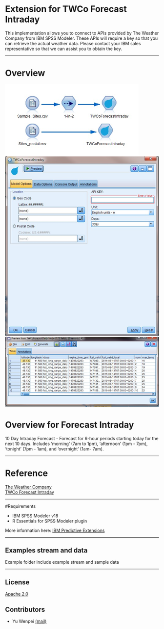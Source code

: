 # Extension for TWCo Forecast Intraday
This implementation allows you to connect to APIs provided by The Weather Company from IBM SPSS Modeler. These APIs will require a key so that you can retrieve the actual weather data. Please contact your IBM sales representative so that we can assist you to obtain the key. 

---
# Overview

![Screenshot](./Screenshot/stream.jpg)
![Screenshot1](./Screenshot/node.jpg)
![Screenshot2](./Screenshot/output.jpg)

# Overview for Forecast Intraday
10 Day Intraday Forecast - Forecast for 6-hour periods starting today for the next 10 days.  Includes ‘morning’ (7am to 1pm), ‘afternoon’ (1pm - 7pm), ‘tonight’ (7pm - 1am), and ‘overnight’ (1am- 7am).

---
# Reference
[The Weather Company](http://www.theweathercompany.com/)  
[TWCo Forecast Intraday](http://goo.gl/w3aJuZ)

---
#Requirements

- IBM SPSS Modeler v18
- R Essentials for SPSS Modeler plugin 

More information here: [IBM Predictive Extensions][2]

---
Examples stream and data
----
Example folder include example stream and sample data

---
License
----

[Apache 2.0][1]


Contributors
----
- Yu Wenpei [(mail)](yuwenp@cn.ibm.com)

[1]:http://www.apache.org/licenses/LICENSE-2.0.html
[2]:https://developer.ibm.com/predictiveanalytics/downloads/#tab2
